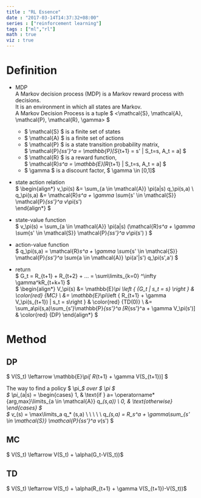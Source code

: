 ```yaml
---
title : "RL Essence"
date : "2017-03-14T14:37:32+08:00"
series : ["reinforcement learning"]
tags : ["ml","rl"]
math : true
viz : true
---
```


# Definition
- MDP               
A Markov decision process (MDP) is a Markov reward process with decisions.  
It is an environment in which all states are Markov.    
A Markov Decision Process is a tuple  $ <\mathcal{S}, \mathcal{A}, \mathcal{P}, \mathcal{R}, \gamma> $    

    - $ \mathcal{S} $ is a finite set of states   
    - $ \mathcal{A} $ is a finite set of actions
    - $ \mathcal{P} $ is a state transition probability matrix,       
    $ \mathcal{P}_{ss'}^a = \mathbb{P}[S_{t+1} = s' | S_t=s, A_t = a] $  
    - $ \mathcal{R} $ is a reward function,       
    $ \mathcal{R}_s^a =  \mathbb{E}[R_{t+1} | S_t=s, A_t = a] $   
    - $ \gamma $ is a discount factor,  $ \gamma \in [0,1]$  

- state action relation         
$
\begin{align*}
    v_\pi(s) &= \sum_{a \in \mathcal{A}} \pi(a|s) q_\pi(s,a)               \\
    q_\pi(s,a) &= \mathcal{R}_s^a + \gamma \sum_{s' \in \mathcal{S}} \mathcal{P}_{ss'}^a v_\pi(s')  
\end{align*}
$    

- state-value function          
$ v_\pi(s)  = \sum_{a \in \mathcal{A}} \pi(a|s)  (\mathcal{R}_s^a + \gamma \sum_{s' \in \mathcal{S}} \mathcal{P}_{ss'}^a v_\pi(s') ) $ 

- action-value function          
    $ q_\pi(s,a)  = \mathcal{R}_s^a + \gamma \sum_{s' \in \mathcal{S}} \mathcal{P}_{ss'}^a \sum_{a \in \mathcal{A}} \pi(a'|s') q_\pi(s',a') $  

- return        
    $ G_t = R_{t+1} +  R_{t+2} + ... = \sum\limits_{k=0} ^\infty \gamma^kR_{t+k+1} $              
$
\begin{align*}
V_\pi(s) &= \mathbb{E}_\pi \left \{ {G_t | s_t = s} \right \}                                                   &  \color{red} {MC} \\
         &= \mathbb{E}_\pi\left \{  R_{t+1} + \gamma V_\pi(s_{t+1}) | s_t = s\right \}                          &  \color{red} {TD(0)} \\
         &= \sum_a\pi(s,a)\sum_{s'}\mathbb{P}_{ss'}^a [R_{ss'}^a + \gamma V_\pi(s')]                            &  \color{red} {DP}
\end{align*}
$

# Method
 
## DP           
$ V(S_t) \leftarrow \mathbb{E}_\pi[ R_{t+1} + \gamma V(S_{t+1})] $    

The way to find a policy $ \pi_*$ over $ \pi $              
$ 
\pi_*(a|s) = 
\begin{cases}
    1, & \text{if }  a= \operatorname*{arg\,max}\limits_{a \in \mathcal{A}} q_*(s,a))    \\
    0, & \text{otherwise}
\end{cases}
$                          
$  v_*(s) = \max\limits_a q_* (s,a)  \ \ \ \ \    q_*(s,a) = R_s^a + \gamma\sum_{s' \in \mathcal{S}} \mathcal{P}_{ss'}^a v_*(s') $

## MC       
 $ V(S_t) \leftarrow V(S_t) + \alpha(G_t-V(S_t))$       

## TD           
$ V(S_t) \leftarrow V(S_t) + \alpha(R_{t+1} + \gamma V(S_{t+1})-V(S_t))$            
